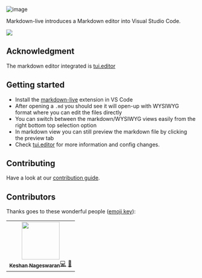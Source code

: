![image](https://i.ibb.co/XJ63XSX/banner.png)

Markdown-live introduces a Markdown editor into Visual Studio Code.

 <img src="https://s4.gifyu.com/images/markdown-live-demo.md.gif">

## Acknowledgment

The markdown editor integrated is [tui.editor](https://github.com/nhn/tui.editor)

## Getting started

- Install the [markdown-live](https://marketplace.visualstudio.com/items?itemName=keshshan.markdown-live) extension in VS Code
- After opening a `.md` you should see it will open-up with WYSIWYG format where you can edit the files directly
- You can switch between the markdown/WYSIWYG views easily from the right bottom top selection option
- In markdown view you can still preview the markdown file by clicking the preview tab
- Check [tui.editor](https://github.com/nhn/tui.editor) for more information and config changes.

## Contributing

Have a look at our [contribution guide](./contributing.md).

## Contributors

Thanks goes to these wonderful people ([emoji key](https://allcontributors.org/docs/en/emoji-key)):

<table><tbody><tr><td align="center"><a href="http://keshShan.github.io"><img src="https://avatars3.githubusercontent.com/u/12506034?v=4" width="100px;" alt=""><br>
<sub><b>Keshan Nageswaran</b></sub></a><a href="https://github.com/KeshShan/semantic-live/commits?author=keshshan" title="Code">💻</a> <a href="#design-keshshan" title="Design">🎨</a></td></tr></tbody></table>
